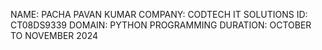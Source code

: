 NAME: PACHA PAVAN KUMAR
COMPANY: CODTECH IT SOLUTIONS
ID: CT08DS9339
DOMAIN: PYTHON PROGRAMMING
DURATION: OCTOBER TO NOVEMBER 2024
